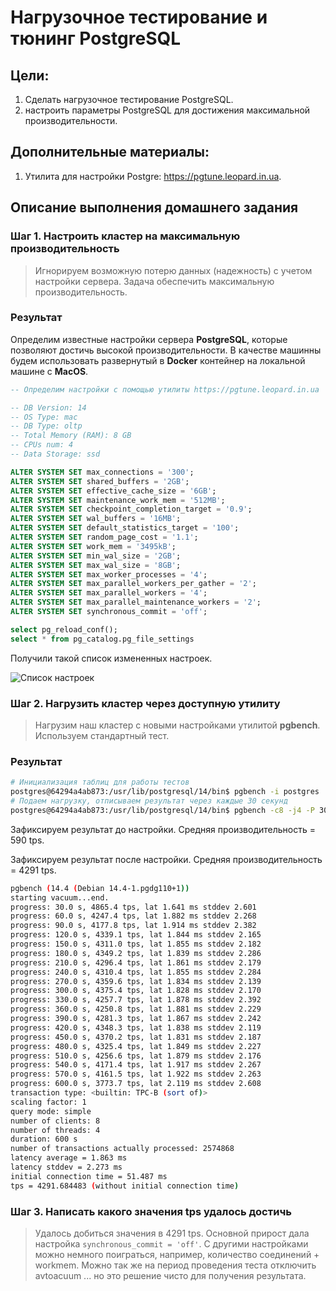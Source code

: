 # Нагрузочное тестирование и тюнинг PostgreSQL

## Цели:
1. Сделать нагрузочное тестирование PostgreSQL.
1. настроить параметры PostgreSQL для достижения максимальной производительности.

## Дополнительные материалы:
1. Утилита для настройки Postgre: https://pgtune.leopard.in.ua.

## Описание выполнения домашнего задания

### Шаг 1. Настроить кластер на максимальную производительность

> Игнорируем возможную потерю данных (надежность) с учетом настройки сервера. Задача обеспечить максимальную производительность.

### Результат

Определим известные настройки сервера **PostgreSQL**, которые позволяют достичь высокой производительности. В качестве машинны будем использовать развернутый в **Docker** контейнер на локальной машине с **MacOS**.

```sql
-- Определим настройки с помощью утилиты https://pgtune.leopard.in.ua

-- DB Version: 14
-- OS Type: mac
-- DB Type: oltp
-- Total Memory (RAM): 8 GB
-- CPUs num: 4
-- Data Storage: ssd

ALTER SYSTEM SET max_connections = '300';
ALTER SYSTEM SET shared_buffers = '2GB';
ALTER SYSTEM SET effective_cache_size = '6GB';
ALTER SYSTEM SET maintenance_work_mem = '512MB';
ALTER SYSTEM SET checkpoint_completion_target = '0.9';
ALTER SYSTEM SET wal_buffers = '16MB';
ALTER SYSTEM SET default_statistics_target = '100';
ALTER SYSTEM SET random_page_cost = '1.1';
ALTER SYSTEM SET work_mem = '3495kB';
ALTER SYSTEM SET min_wal_size = '2GB';
ALTER SYSTEM SET max_wal_size = '8GB';
ALTER SYSTEM SET max_worker_processes = '4';
ALTER SYSTEM SET max_parallel_workers_per_gather = '2';
ALTER SYSTEM SET max_parallel_workers = '4';
ALTER SYSTEM SET max_parallel_maintenance_workers = '2';
ALTER SYSTEM SET synchronous_commit = 'off';

select pg_reload_conf();
select * from pg_catalog.pg_file_settings

```

Получили такой список измененных настроек.

![Список настроек](/images/scr-dz13-01.png)

### Шаг 2. Нагрузить кластер через доступную утилиту

> Нагрузим наш кластер с новыми настройками утилитой **pgbench**. Используем стандартный тест.

### Результат

```bash
# Инициализация таблиц для работы тестов
postgres@64294a4ab873:/usr/lib/postgresql/14/bin$ pgbench -i postgres
# Подаем нагрузку, отписываем результат через каждые 30 секунд
postgres@64294a4ab873:/usr/lib/postgresql/14/bin$ pgbench -c8 -j4 -P 30 -T 600 postgres
```

Зафиксируем результат до настройки. Средняя производительность = 590 tps.

Зафиксируем результат после настройки. Средняя производительность = 4291 tps.

```bash
pgbench (14.4 (Debian 14.4-1.pgdg110+1))
starting vacuum...end.
progress: 30.0 s, 4865.4 tps, lat 1.641 ms stddev 2.601
progress: 60.0 s, 4247.4 tps, lat 1.882 ms stddev 2.268
progress: 90.0 s, 4177.8 tps, lat 1.914 ms stddev 2.382
progress: 120.0 s, 4339.1 tps, lat 1.844 ms stddev 2.165
progress: 150.0 s, 4311.0 tps, lat 1.855 ms stddev 2.182
progress: 180.0 s, 4349.2 tps, lat 1.839 ms stddev 2.286
progress: 210.0 s, 4296.4 tps, lat 1.861 ms stddev 2.179
progress: 240.0 s, 4310.4 tps, lat 1.855 ms stddev 2.284
progress: 270.0 s, 4359.6 tps, lat 1.834 ms stddev 2.139
progress: 300.0 s, 4375.4 tps, lat 1.828 ms stddev 2.170
progress: 330.0 s, 4257.7 tps, lat 1.878 ms stddev 2.392
progress: 360.0 s, 4250.8 tps, lat 1.881 ms stddev 2.229
progress: 390.0 s, 4281.3 tps, lat 1.867 ms stddev 2.242
progress: 420.0 s, 4348.3 tps, lat 1.838 ms stddev 2.119
progress: 450.0 s, 4370.2 tps, lat 1.831 ms stddev 2.187
progress: 480.0 s, 4325.4 tps, lat 1.849 ms stddev 2.227
progress: 510.0 s, 4256.6 tps, lat 1.879 ms stddev 2.176
progress: 540.0 s, 4171.4 tps, lat 1.917 ms stddev 2.267
progress: 570.0 s, 4161.5 tps, lat 1.922 ms stddev 2.263
progress: 600.0 s, 3773.7 tps, lat 2.119 ms stddev 2.608
transaction type: <builtin: TPC-B (sort of)>
scaling factor: 1
query mode: simple
number of clients: 8
number of threads: 4
duration: 600 s
number of transactions actually processed: 2574868
latency average = 1.863 ms
latency stddev = 2.273 ms
initial connection time = 51.487 ms
tps = 4291.684483 (without initial connection time)
```


### Шаг 3. Написать какого значения tps удалось достичь

> Удалось добиться значения в 4291 tps. Основной прирост дала настройка `synchronous_commit = 'off'`. С другими настройками можно немного поиграться, например, количество соединений + workmem. Можно так же на период проведения теста отключить avtoacuum ... но это решение чисто для получения результата.
